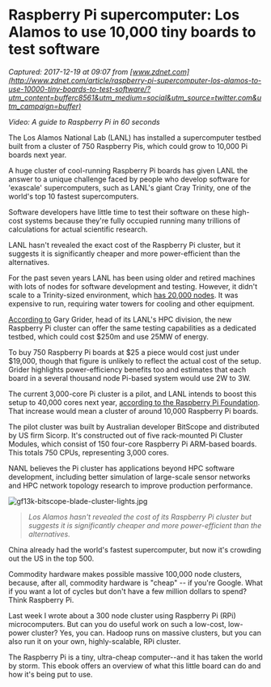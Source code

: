 # Raspberry Pi supercomputer: Los Alamos to use 10,000 tiny boards to test software

_Captured: 2017-12-19 at 09:07 from [www.zdnet.com](http://www.zdnet.com/article/raspberry-pi-supercomputer-los-alamos-to-use-10000-tiny-boards-to-test-software/?utm_content=bufferc8561&utm_medium=social&utm_source=twitter.com&utm_campaign=buffer)_

_Video: A guide to Raspberry Pi in 60 seconds_

The Los Alamos National Lab (LANL) has installed a supercomputer testbed built from a cluster of 750 Raspberry Pis, which could grow to 10,000 Pi boards next year.

A huge cluster of cool-running Raspberry Pi boards has given LANL the answer to a unique challenge faced by people who develop software for 'exascale' supercomputers, such as LANL's giant Cray Trinity, one of the world's top 10 fastest supercomputers.

Software developers have little time to test their software on these high-cost systems because they're fully occupied running many trillions of calculations for actual scientific research.

LANL hasn't revealed the exact cost of the Raspberry Pi cluster, but it suggests it is significantly cheaper and more power-efficient than the alternatives.

For the past seven years LANL has been using older and retired machines with lots of nodes for software development and testing. However, it didn't scale to a Trinity-sized environment, which [has 20,000 nodes](http://www.lanl.gov/projects/trinity/specifications.php). It was expensive to run, requiring water towers for cooling and other equipment.

[According to](http://www.lanl.gov/discover/news-release-archive/2017/November/1113-raspberry-pi.php) Gary Grider, head of its LANL's HPC division, the new Raspberry Pi cluster can offer the same testing capabilities as a dedicated testbed, which could cost $250m and use 25MW of energy.

To buy 750 Raspberry Pi boards at $25 a piece would cost just under $19,000, though that figure is unlikely to reflect the actual cost of the setup. Grider highlights power-efficiency benefits too and estimates that each board in a several thousand node Pi-based system would use 2W to 3W.

The current 3,000-core Pi cluster is a pilot, and LANL intends to boost this setup to 40,000 cores next year, [according to the Raspberry Pi Foundation](https://www.raspberrypi.org/blog/raspberry-pi-clusters-come-of-age/). That increase would mean a cluster of around 10,000 Raspberry Pi boards.

The pilot cluster was built by Australian developer BitScope and distributed by US firm Sicorp. It's constructed out of five rack-mounted Pi Cluster Modules, which consist of 150 four-core Raspberry Pi ARM-based boards. This totals 750 CPUs, representing 3,000 cores.

NANL believes the Pi cluster has applications beyond HPC software development, including better simulation of large-scale sensor networks and HPC network topology research to improve production performance.

![gf13k-bitscope-blade-cluster-lights.jpg](https://zdnet2.cbsistatic.com/hub/i/r/2017/11/29/1d1677be-274f-47bf-975d-e18f03fb3e87/resize/770xauto/1480caeecf5a840f34b91c1b46ec996d/gf13k-bitscope-blade-cluster-lights.jpg)

> _Los Alamos hasn't revealed the cost of its Raspberry Pi cluster but suggests it is significantly cheaper and more power-efficient than the alternatives._

China already had the world's fastest supercomputer, but now it's crowding out the US in the top 500.

Commodity hardware makes possible massive 100,000 node clusters, because, after all, commodity hardware is "cheap" \-- if you're Google. What if you want a lot of cycles but don't have a few million dollars to spend? Think Raspberry Pi.

Last week I wrote about a 300 node cluster using Raspberry Pi (RPi) microcomputers. But can you do useful work on such a low-cost, low-power cluster? Yes, you can. Hadoop runs on massive clusters, but you can also run it on your own, highly-scalable, RPi cluster.

The Raspberry Pi is a tiny, ultra-cheap computer--and it has taken the world by storm. This ebook offers an overview of what this little board can do and how it's being put to use.
